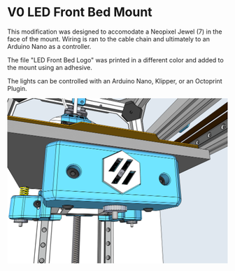 # V0 LED Front Bed Mount

This modification was designed to accomodate a Neopixel Jewel (7) in the face of the mount. Wiring is ran to the cable chain and ultimately to an Arduino Nano as a controller.

The file "LED Front Bed Logo" was printed in a different color and added to the mount using an adhesive. 

The lights can be controlled with an Arduino Nano, Klipper, or an Octoprint Plugin. 


![LED Front Bed Mount 2](Images/LED_Front_Bed_Mount_2.PNG)
